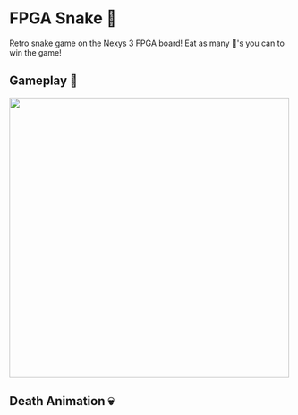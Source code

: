 # FPGA Snake :snake:

Retro snake game on the Nexys 3 FPGA board! Eat as many :apple:'s you can to win the game!

## Gameplay :space_invader:

<img src="/snake-gameplay.gif" width="500" height="500">

## Death Animation :skull:
